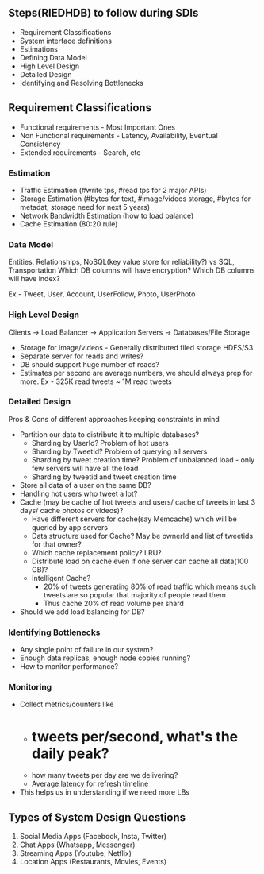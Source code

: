 ## Steps(RIEDHDB) to follow during SDIs

* Requirement Classifications
* System interface definitions
* Estimations
* Defining Data Model
* High Level Design
* Detailed Design
* Identifying and Resolving Bottlenecks

## Requirement Classifications

* Functional requirements - Most Important Ones
* Non Functional requirements - Latency, Availability, Eventual Consistency
* Extended requirements - Search, etc

### Estimation
* Traffic Estimation (#write tps, #read tps for 2 major APIs)
* Storage Estimation (#bytes for text, #image/videos storage, #bytes for metadat, storage need for next 5 years)
* Network Bandwidth Estimation (how to load balance)
* Cache Estimation (80:20 rule)

### Data Model
Entities, Relationships, NoSQL(key value store for reliability?)  vs SQL, Transportation
Which DB columns will have encryption?
Which DB columns will have index?

Ex - Tweet, User, Account, UserFollow, Photo, UserPhoto

### High Level Design
Clients -> Load Balancer -> Application Servers -> Databases/File Storage

* Storage for image/videos - Generally distributed filed storage HDFS/S3
* Separate server for reads and writes?
* DB should support huge number of reads?
* Estimates per second are average numbers, we should always prep for more. Ex - 325K read tweets ~ 1M read tweets

### Detailed Design
Pros & Cons of different approaches keeping constraints in mind

* Partition our data to distribute it to multiple databases?
  * Sharding by UserId? Problem of hot users
  * Sharding by TweetId? Problem of querying all servers
  * Sharding by tweet creation time? Problem of unbalanced load - only few servers will have all the load
  * Sharding by tweetid and tweet creation time
* Store all data of a user on the same DB?
* Handling hot users who tweet a lot?
* Cache (may be cache of hot tweets and users/ cache of tweets in last 3 days/ cache photos or videos)?
  * Have different servers for cache(say Memcache) which will be queried by app servers
  * Data structure used for Cache? May be ownerId and list of tweetids for that owner? 
  * Which cache replacement policy? LRU?
  * Distribute load on cache even if one server can cache all data(100 GB)?
  * Intelligent Cache? 
    * 20% of tweets generating 80% of read traffic which means such tweets are so popular that majority of people read them
    * Thus cache 20% of read volume per shard
* Should we add load balancing for DB?

### Identifying Bottlenecks

* Any single point of failure in our system?
* Enough data replicas, enough node copies running?
* How to monitor performance?

### Monitoring

* Collect metrics/counters like
  * # tweets per/second, what's the daily peak?
  * how many tweets per day are we delivering?
  * Average latency for refresh timeline
* This helps us in understanding if we need more LBs


## Types of System Design Questions
1. Social Media Apps (Facebook, Insta, Twitter)
2. Chat Apps (Whatsapp, Messenger)
3. Streaming Apps (Youtube, Netflix)
4. Location Apps (Restaurants, Movies, Events)










